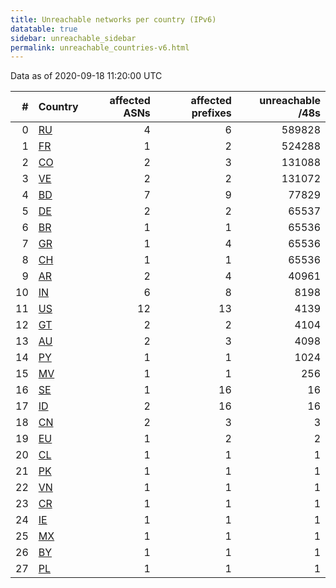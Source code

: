 ```yaml
---
title: Unreachable networks per country (IPv6)
datatable: true
sidebar: unreachable_sidebar
permalink: unreachable_countries-v6.html
---
```


Data as of 2020-09-18 11:20:00 UTC

<div class="datatable-begin"></div>

|   # | Country                      |   affected ASNs |   affected prefixes |   unreachable /48s |
|----:|:-----------------------------|----------------:|--------------------:|-------------------:|
|   0 | [RU](unreachable_ru-v6.html) |               4 |                   6 |             589828 |
|   1 | [FR](unreachable_fr-v6.html) |               1 |                   2 |             524288 |
|   2 | [CO](unreachable_co-v6.html) |               2 |                   3 |             131088 |
|   3 | [VE](unreachable_ve-v6.html) |               2 |                   2 |             131072 |
|   4 | [BD](unreachable_bd-v6.html) |               7 |                   9 |              77829 |
|   5 | [DE](unreachable_de-v6.html) |               2 |                   2 |              65537 |
|   6 | [BR](unreachable_br-v6.html) |               1 |                   1 |              65536 |
|   7 | [GR](unreachable_gr-v6.html) |               1 |                   4 |              65536 |
|   8 | [CH](unreachable_ch-v6.html) |               1 |                   1 |              65536 |
|   9 | [AR](unreachable_ar-v6.html) |               2 |                   4 |              40961 |
|  10 | [IN](unreachable_in-v6.html) |               6 |                   8 |               8198 |
|  11 | [US](unreachable_us-v6.html) |              12 |                  13 |               4139 |
|  12 | [GT](unreachable_gt-v6.html) |               2 |                   2 |               4104 |
|  13 | [AU](unreachable_au-v6.html) |               2 |                   3 |               4098 |
|  14 | [PY](unreachable_py-v6.html) |               1 |                   1 |               1024 |
|  15 | [MV](unreachable_mv-v6.html) |               1 |                   1 |                256 |
|  16 | [SE](unreachable_se-v6.html) |               1 |                  16 |                 16 |
|  17 | [ID](unreachable_id-v6.html) |               2 |                  16 |                 16 |
|  18 | [CN](unreachable_cn-v6.html) |               2 |                   3 |                  3 |
|  19 | [EU](unreachable_eu-v6.html) |               1 |                   2 |                  2 |
|  20 | [CL](unreachable_cl-v6.html) |               1 |                   1 |                  1 |
|  21 | [PK](unreachable_pk-v6.html) |               1 |                   1 |                  1 |
|  22 | [VN](unreachable_vn-v6.html) |               1 |                   1 |                  1 |
|  23 | [CR](unreachable_cr-v6.html) |               1 |                   1 |                  1 |
|  24 | [IE](unreachable_ie-v6.html) |               1 |                   1 |                  1 |
|  25 | [MX](unreachable_mx-v6.html) |               1 |                   1 |                  1 |
|  26 | [BY](unreachable_by-v6.html) |               1 |                   1 |                  1 |
|  27 | [PL](unreachable_pl-v6.html) |               1 |                   1 |                  1 |

<div class="datatable-end"></div>